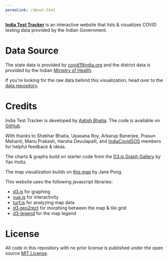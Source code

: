 ```yaml
---
permalink: /about.html
---
```


**[India Test Tracker](https://aatishb.com/indiatesttracker/)** is an interactive website that lists & visualizes COVID testing data provided by the Indian Government.

# Data Source
The state data is provided by [covid19india.org](https://api.covid19india.org/) and the district data is provided by the Indian [Ministry of Health](https://www.mohfw.gov.in/).

If you're looking for the raw data behind this visualization, head over to the [data repository](https://github.com/aatishb/indiatestpositivitydata).

# Credits
India Test Tracker is developed by [Aatish Bhatia](https://aatishb.com/). The code is available on [GitHub](https://github.com/aatishb/indiatesttracker).

With thanks to Shekhar Bhatia, Upasana Roy, Arkarup Banerjee, Prasun Mahanti, Manu Prakash, Harsha Devulapalli, and [IndiaCovidSOS](https://www.indiacovidsos.org/) members for helpful feedback & ideas.

The charts & graphs build on starter code from the [D3.js Graph Gallery](https://www.d3-graph-gallery.com/index.html) by Yan Holtz.

The map visualization builds on [this map](https://bl.ocks.org/officeofjane/d33d6ef783993b60b15a3fe0f8da1481) by Jane Pong.

This website uses the following javascript libraries:

- [d3.js](https://d3js.org/) for graphing
- [vue.js](https://vuejs.org/) for interactivity
- [turf.js](https://turfjs.org/) for analyzing map data
- [d3.geo2rect](https://github.com/sebastian-meier/d3.geo2rect) for morphing between the map & tile grid
- [d3-legend](https://d3-legend.susielu.com/) for the map legend

# License

All code in this repository with no prior license is published under the open source [MIT License](https://github.com/aatishb/indiatesttracker/blob/main/LICENSE).
